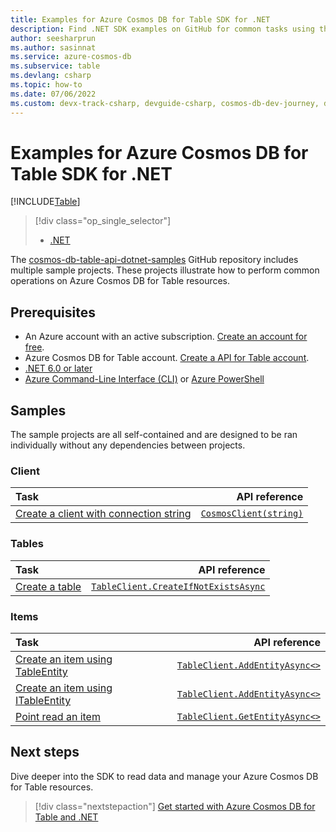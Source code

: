 ```yaml
---
title: Examples for Azure Cosmos DB for Table SDK for .NET
description: Find .NET SDK examples on GitHub for common tasks using the Azure Cosmos DB for Table.
author: seesharprun
ms.author: sasinnat
ms.service: azure-cosmos-db
ms.subservice: table
ms.devlang: csharp
ms.topic: how-to
ms.date: 07/06/2022
ms.custom: devx-track-csharp, devguide-csharp, cosmos-db-dev-journey, devx-track-dotnet
---
```


# Examples for Azure Cosmos DB for Table SDK for .NET

[!INCLUDE[Table](../includes/appliesto-table.md)]

> [!div class="op_single_selector"]
>
> * [.NET](samples-dotnet.md)
>

The [cosmos-db-table-api-dotnet-samples](https://github.com/azure-samples/cosmos-db-table-api-dotnet-samples) GitHub repository includes multiple sample projects. These projects illustrate how to perform common operations on Azure Cosmos DB for Table resources.

## Prerequisites

* An Azure account with an active subscription. [Create an account for free](https://azure.microsoft.com/free).
* Azure Cosmos DB for Table account. [Create a API for Table account](how-to-create-account.md).
* [.NET 6.0 or later](https://dotnet.microsoft.com/download)
* [Azure Command-Line Interface (CLI)](/cli/azure/) or [Azure PowerShell](/powershell/azure/)

## Samples

The sample projects are all self-contained and are designed to be ran individually without any dependencies between projects.

### Client

| Task | API reference |
| :--- | ---: |
| [Create a client with connection string](https://github.com/azure-samples/cosmos-db-table-api-dotnet-samples/blob/v12/101-client-connection-string/Program.cs#L11-L13) | [``CosmosClient(string)``](/dotnet/api/azure.data.tables.tableserviceclient.-ctor#azure-data-tables-tableserviceclient-ctor(system-string)) |

### Tables

| Task | API reference |
| :--- | ---: |
| [Create a table](https://github.com/azure-samples/cosmos-db-table-api-dotnet-samples/blob/v12/200-create-table/Program.cs#L18-L22) | [``TableClient.CreateIfNotExistsAsync``](/dotnet/api/azure.data.tables.tableclient.createifnotexistsasync) |

### Items

| Task | API reference |
| :--- | ---: |
| [Create an item using TableEntity](https://github.com/azure-samples/cosmos-db-table-api-dotnet-samples/blob/v12/250-create-item-tableentity/Program.cs#L25-L36) | [``TableClient.AddEntityAsync<>``](/dotnet/api/azure.data.tables.tableclient.addentityasync#azure-data-tables-tableclient-addentityasync-1(-0-system-threading-cancellationtoken)) |
| [Create an item using ITableEntity](https://github.com/azure-samples/cosmos-db-table-api-dotnet-samples/blob/v12/251-create-item-itableentity/Program.cs#L25-L37) | [``TableClient.AddEntityAsync<>``](/dotnet/api/azure.data.tables.tableclient.addentityasync#azure-data-tables-tableclient-addentityasync-1(-0-system-threading-cancellationtoken)) |
| [Point read an item](https://github.com/Azure-Samples/cosmos-db-table-api-dotnet-samples/blob/v12/276-read-item-itableentity/Program.cs#L42-L45) | [``TableClient.GetEntityAsync<>``](/dotnet/api/azure.data.tables.tableclient.getentityasync) |

## Next steps

Dive deeper into the SDK to read data and manage your Azure Cosmos DB for Table resources.

> [!div class="nextstepaction"]
> [Get started with Azure Cosmos DB for Table and .NET](how-to-dotnet-get-started.md)
